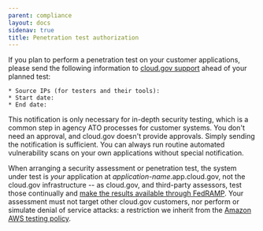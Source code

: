 ```yaml
---
parent: compliance
layout: docs
sidenav: true
title: Penetration test authorization
---
```


If you plan to perform a penetration test on your customer applications, please send the following information to [cloud.gov support](/help/) ahead of your planned test:

```text
* Source IPs (for testers and their tools): 
* Start date:  
* End date: 
```

This notification is only necessary for in-depth security testing, which is a common step in agency ATO processes for customer systems. You don't need an approval, and cloud.gov doesn't provide approvals. Simply sending the notification is sufficient. You can always run routine automated vulnerability scans on your own applications without special notification.

When arranging a security assessment or penetration test, the system under test is _your_ application at _application-name_.app.cloud.gov, not the cloud.gov infrastructure -- as cloud.gov, and third-party assessors, test those continually and [make the results available through FedRAMP](https://cloud.gov/docs/security/fedramp-tracker/#start-the-ato-process). Your assessment must not target other cloud.gov customers, nor perform or simulate denial of service attacks: a restriction we inherit from the [Amazon AWS testing policy](https://aws.amazon.com/security/penetration-testing/).
